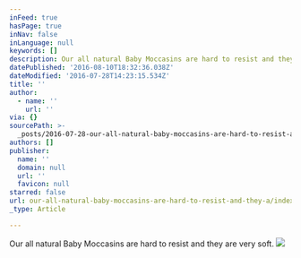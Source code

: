 ```yaml
---
inFeed: true
hasPage: true
inNav: false
inLanguage: null
keywords: []
description: Our all natural Baby Moccasins are hard to resist and they are very soft.
datePublished: '2016-08-10T18:32:36.038Z'
dateModified: '2016-07-28T14:23:15.534Z'
title: ''
author:
  - name: ''
    url: ''
via: {}
sourcePath: >-
  _posts/2016-07-28-our-all-natural-baby-moccasins-are-hard-to-resist-and-they-a.md
authors: []
publisher:
  name: ''
  domain: null
  url: ''
  favicon: null
starred: false
url: our-all-natural-baby-moccasins-are-hard-to-resist-and-they-a/index.html
_type: Article

---
```

Our all natural Baby Moccasins are hard to resist and they are very soft.
![](https://the-grid-user-content.s3-us-west-2.amazonaws.com/32744b61-aa69-489e-8771-b835806c4913.jpg)